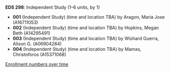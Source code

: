 **EDS 298**: Independent Study (1–6 units, by 1)

- **001** (Independent Study) (time and location TBA) by Aragon, Maria Jose (A16711053)
- **002** (Independent Study) (time and location TBA) by Hopkins, Megan Beth (A14295491)
- **003** (Independent Study) (time and location TBA) by Wishard Guerra, Alison G. (A06904284)
- **004** (Independent Study) (time and location TBA) by Mamas, Christoforos (A15371068)

[Enrollment numbers over time](./EDS298.tsv)
